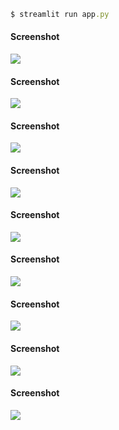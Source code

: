 ```ruby
$ streamlit run app.py
```
#### Screenshot
![](Images/1.png)

#### Screenshot
![](Images/2.png)

#### Screenshot
![](Images/3.png)

#### Screenshot
![](Images/4.png)

#### Screenshot
![](Images/5.png)

#### Screenshot
![](Images/6.png)

#### Screenshot
![](Images/7.png)

#### Screenshot
![](Images/8.png)

#### Screenshot
![](Images/9.png)
